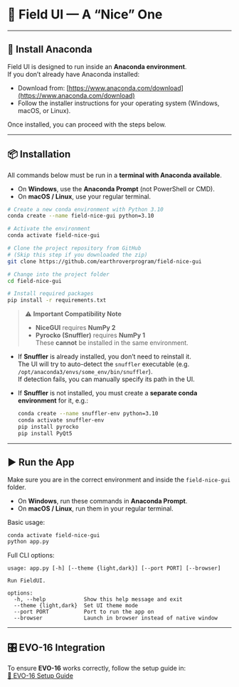 # 🌱 Field UI — A “Nice” One

---

## 🐍 Install Anaconda

Field UI is designed to run inside an **Anaconda environment**.  
If you don’t already have Anaconda installed:

- Download from: [https://www.anaconda.com/download](https://www.anaconda.com/download)  
- Follow the installer instructions for your operating system (Windows, macOS, or Linux).  

Once installed, you can proceed with the steps below.

---

## 📦 Installation

All commands below must be run in a **terminal with Anaconda available**.  
- On **Windows**, use the **Anaconda Prompt** (not PowerShell or CMD).  
- On **macOS / Linux**, use your regular terminal.

```bash
# Create a new conda environment with Python 3.10
conda create --name field-nice-gui python=3.10

# Activate the environment
conda activate field-nice-gui

# Clone the project repository from GitHub
# (Skip this step if you downloaded the zip)
git clone https://github.com/earthroverprogram/field-nice-gui

# Change into the project folder
cd field-nice-gui

# Install required packages
pip install -r requirements.txt
```

> ⚠️ **Important Compatibility Note**  
> - **NiceGUI** requires **NumPy 2**  
> - **Pyrocko (Snuffler)** requires **NumPy 1**  
> These **cannot** be installed in the same environment.

- If **Snuffler** is already installed, you don’t need to reinstall it.  
  The UI will try to auto-detect the `snuffler` executable (e.g. `/opt/anaconda3/envs/some_env/bin/snuffler`).  
  If detection fails, you can manually specify its path in the UI.

- If **Snuffler** is not installed, you must create a **separate conda environment** for it, e.g.:

  ```bash
  conda create --name snuffler-env python=3.10
  conda activate snuffler-env
  pip install pyrocko
  pip install PyQt5
  ```

---

## ▶️ Run the App

Make sure you are in the correct environment and inside the `field-nice-gui` folder.  
- On **Windows**, run these commands in **Anaconda Prompt**.  
- On **macOS / Linux**, run them in your regular terminal.

Basic usage:

```bash
conda activate field-nice-gui
python app.py
```

Full CLI options:

```
usage: app.py [-h] [--theme {light,dark}] [--port PORT] [--browser]

Run FieldUI.

options:
  -h, --help            Show this help message and exit
  --theme {light,dark}  Set UI theme mode
  --port PORT           Port to run the app on
  --browser             Launch in browser instead of native window
```

---

## 🎛️ EVO-16 Integration

To ensure **EVO-16** works correctly, follow the setup guide in:  
[📘 EVO-16 Setup Guide](README_EVO16.md)

